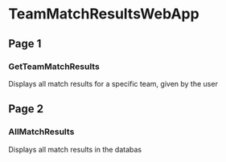 # TeamMatchResultsWebApp
## Page 1
### GetTeamMatchResults
Displays all match results for a specific team, given by the user
## Page 2
### AllMatchResults
Displays all match results in the databas

